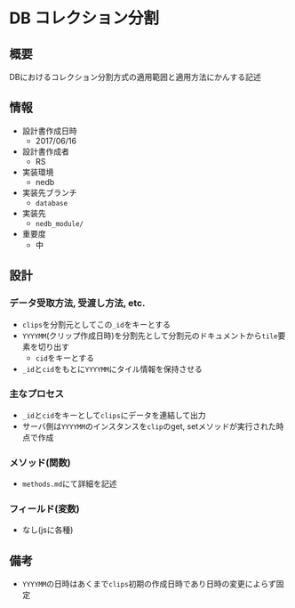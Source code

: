 # DB コレクション分割

## 概要
DBにおけるコレクション分割方式の適用範囲と適用方法にかんする記述

## 情報
  * 設計書作成日時
    - 2017/06/16
  * 設計書作成者
    - RS
  * 実装環境
    - nedb
  * 実装先ブランチ
    - `database`
  * 実装先
    - `nedb_module/`
  * 重要度
    - 中

## 設計

### データ受取方法, 受渡し方法, etc.
* `clips`を分割元としてこの`_id`をキーとする
* `YYYYMM`(クリップ作成日時)を分割先として分割元のドキュメントから`tile`要素を切り出す
  - `cid`をキーとする
* `_id`と`cid`をもとに`YYYYMM`にタイル情報を保持させる

### 主なプロセス
* `_id`と`cid`をキーとして`clips`にデータを連結して出力
* サーバ側は`YYYYMM`のインスタンスを`clip`のget, setメソッドが実行された時点で作成

### メソッド(関数)
* `methods.md`にて詳細を記述

### フィールド(変数)
* なし(jsに各種)

## 備考
* `YYYYMM`の日時はあくまで`clips`初期の作成日時であり日時の変更によらず固定

